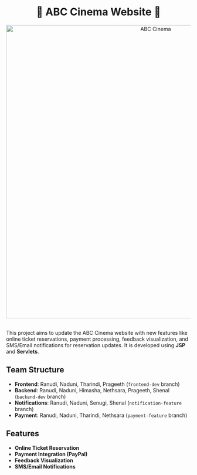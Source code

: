 <h1 align="center">
 🎥 ABC Cinema Website 🍿
</h1>


<div align="center">
<img src="https://github.com/user-attachments/assets/08e468af-777c-4fd5-878d-565cbc18ac59" alt="ABC Cinema" width="800"/>
</div>

<br>

This project aims to update the ABC Cinema website with new features like online ticket reservations, payment processing, feedback visualization, and SMS/Email notifications for reservation updates. It is developed using **JSP** and **Servlets**.


## Team Structure

- **Frontend**: Ranudi, Naduni, Tharindi, Prageeth (`frontend-dev` branch)
- **Backend**: Ranudi, Naduni, Himasha, Nethsara, Prageeth, Shenal (`backend-dev` branch)
- **Notifications**: Ranudi, Naduni, Senugi, Shenal (`notification-feature` branch)
- **Payment**: Ranudi, Naduni, Tharindi, Nethsara (`payment-feature` branch)

## Features
- **Online Ticket Reservation**
- **Payment Integration (PayPal)**
- **Feedback Visualization**
- **SMS/Email Notifications**
